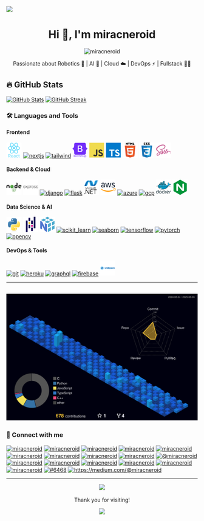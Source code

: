 <!--Squirel Image-->
![](https://user-images.githubusercontent.com/507615/90595977-95e70e80-e220-11ea-864a-6a61adaff212.png)

<!-- Profile Header -->
<h1 align="center">Hi 👋, I'm miracneroid</h1>

<p align="center">
  <img src="https://socialify.git.ci/miracneroid/miracneroid/image?description=1&forks=1&issues=1&language=1&name=1&owner=1&pulls=1&stargazers=1&theme=Dark" alt="miracneroid" width="640" height="320" />
</p>

<p align="center">
  Passionate about Robotics 🤖 | AI 🤯 | Cloud ☁️ | DevOps ⚡ | Fullstack 🧑‍💻
</p>

<!-- 💻 GitHub Stats and 🔥 Github Streaks side by side -->
<p align="center">
  <h2>🔥 GitHub Stats</h2><p align="left"></p>
  <a href="#"><img src="https://github-readme-stats.vercel.app/api?username=miracneroid&show_icons=true&count_private=true&theme=dark&hide_border=true&bg_color=151515&title_color=f2f2f2&icon_color=79fe96" alt="GitHub Stats" height="192px" width="48%"></a>
  <a href="https://git.io/streak-stats"><img src="https://streak-stats.demolab.com?user=miracneroid&theme=ocean-gradient&hide_border=true" alt="GitHub Streak" height="192px" width="48%"></a>
</p>

### 🛠️ Languages and Tools

#### Frontend
<p align="left">
  <a href="https://reactjs.org/" target="_blank"><img src="https://raw.githubusercontent.com/devicons/devicon/master/icons/react/react-original-wordmark.svg" alt="react" width="40" height="40"/></a>
  <a href="https://nextjs.org/" target="_blank"><img src="https://cdn.worldvectorlogo.com/logos/nextjs-2.svg" alt="nextjs" width="40" height="40"/></a>
  <a href="https://tailwindcss.com/" target="_blank"><img src="https://www.vectorlogo.zone/logos/tailwindcss/tailwindcss-icon.svg" alt="tailwind" width="40" height="40"/></a>
  <a href="https://getbootstrap.com" target="_blank"><img src="https://raw.githubusercontent.com/devicons/devicon/master/icons/bootstrap/bootstrap-plain-wordmark.svg" alt="bootstrap" width="40" height="40"/></a>
  <a href="https://developer.mozilla.org/en-US/docs/Web/JavaScript" target="_blank"><img src="https://raw.githubusercontent.com/devicons/devicon/master/icons/javascript/javascript-original.svg" alt="javascript" width="40" height="40"/></a>
  <a href="https://www.typescriptlang.org/" target="_blank"><img src="https://raw.githubusercontent.com/devicons/devicon/master/icons/typescript/typescript-original.svg" alt="typescript" width="40" height="40"/></a>
  <a href="https://www.w3.org/html/" target="_blank"><img src="https://raw.githubusercontent.com/devicons/devicon/master/icons/html5/html5-original-wordmark.svg" alt="html5" width="40" height="40"/></a>
  <a href="https://www.w3schools.com/css/" target="_blank"><img src="https://raw.githubusercontent.com/devicons/devicon/master/icons/css3/css3-original-wordmark.svg" alt="css3" width="40" height="40"/></a>
  <a href="https://sass-lang.com" target="_blank"><img src="https://raw.githubusercontent.com/devicons/devicon/master/icons/sass/sass-original.svg" alt="sass" width="40" height="40"/></a>
</p>

#### Backend & Cloud
<p align="left">
  <a href="https://nodejs.org" target="_blank"><img src="https://raw.githubusercontent.com/devicons/devicon/master/icons/nodejs/nodejs-original-wordmark.svg" alt="nodejs" width="40" height="40"/></a>
  <a href="https://expressjs.com" target="_blank"><img src="https://raw.githubusercontent.com/devicons/devicon/master/icons/express/express-original-wordmark.svg" alt="express" width="40" height="40"/></a>
  <a href="https://www.djangoproject.com/" target="_blank"><img src="https://cdn.worldvectorlogo.com/logos/django.svg" alt="django" width="40" height="40"/></a>
  <a href="https://flask.palletsprojects.com/" target="_blank"><img src="https://www.vectorlogo.zone/logos/pocoo_flask/pocoo_flask-icon.svg" alt="flask" width="40" height="40"/></a>
  <a href="https://dotnet.microsoft.com/" target="_blank"><img src="https://raw.githubusercontent.com/devicons/devicon/master/icons/dot-net/dot-net-original-wordmark.svg" alt="dotnet" width="40" height="40"/></a>
  <a href="https://aws.amazon.com" target="_blank"><img src="https://raw.githubusercontent.com/devicons/devicon/master/icons/amazonwebservices/amazonwebservices-original-wordmark.svg" alt="aws" width="40" height="40"/></a>
  <a href="https://azure.microsoft.com/en-in/" target="_blank"><img src="https://www.vectorlogo.zone/logos/microsoft_azure/microsoft_azure-icon.svg" alt="azure" width="40" height="40"/></a>
  <a href="https://cloud.google.com" target="_blank"><img src="https://www.vectorlogo.zone/logos/google_cloud/google_cloud-icon.svg" alt="gcp" width="40" height="40"/></a>
  <a href="https://www.docker.com/" target="_blank"><img src="https://raw.githubusercontent.com/devicons/devicon/master/icons/docker/docker-original-wordmark.svg" alt="docker" width="40" height="40"/></a>
  <a href="https://www.nginx.com" target="_blank"><img src="https://raw.githubusercontent.com/devicons/devicon/master/icons/nginx/nginx-original.svg" alt="nginx" width="40" height="40"/></a>
</p>

#### Data Science & AI
<p align="left">
  <a href="https://www.python.org" target="_blank"><img src="https://raw.githubusercontent.com/devicons/devicon/master/icons/python/python-original.svg" alt="python" width="40" height="40"/></a>
  <a href="https://pandas.pydata.org/" target="_blank"><img src="https://raw.githubusercontent.com/devicons/devicon/2ae2a900d2f041da66e950e4d48052658d850630/icons/pandas/pandas-original.svg" alt="pandas" width="40" height="40"/></a>
  <a href="https://numpy.org/" target="_blank"><img src="https://raw.githubusercontent.com/devicons/devicon/master/icons/numpy/numpy-original.svg" alt="numpy" width="40" height="40"/></a>
  <a href="https://scikit-learn.org/" target="_blank"><img src="https://upload.wikimedia.org/wikipedia/commons/0/05/Scikit_learn_logo_small.svg" alt="scikit_learn" width="40" height="40"/></a>
  <a href="https://seaborn.pydata.org/" target="_blank"><img src="https://seaborn.pydata.org/_images/logo-mark-lightbg.svg" alt="seaborn" width="40" height="40"/></a>
  <a href="https://www.tensorflow.org" target="_blank"><img src="https://www.vectorlogo.zone/logos/tensorflow/tensorflow-icon.svg" alt="tensorflow" width="40" height="40"/></a>
  <a href="https://pytorch.org/" target="_blank"><img src="https://www.vectorlogo.zone/logos/pytorch/pytorch-icon.svg" alt="pytorch" width="40" height="40"/></a>
  <a href="https://opencv.org/" target="_blank"><img src="https://www.vectorlogo.zone/logos/opencv/opencv-icon.svg" alt="opencv" width="40" height="40"/></a>
</p>

#### DevOps & Tools
<p align="left">
  <a href="https://git-scm.com/" target="_blank"><img src="https://www.vectorlogo.zone/logos/git-scm/git-scm-icon.svg" alt="git" width="40" height="40"/></a>
  <a href="https://heroku.com" target="_blank"><img src="https://www.vectorlogo.zone/logos/heroku/heroku-icon.svg" alt="heroku" width="40" height="40"/></a>
  <a href="https://graphql.org" target="_blank"><img src="https://www.vectorlogo.zone/logos/graphql/graphql-icon.svg" alt="graphql" width="40" height="40"/></a>
  <a href="https://firebase.google.com/" target="_blank"><img src="https://www.vectorlogo.zone/logos/firebase/firebase-icon.svg" alt="firebase" width="40" height="40"/></a>
  <a href="https://webpack.js.org" target="_blank"><img src="https://raw.githubusercontent.com/devicons/devicon/d00d0969292a6569d45b06d3f350f463a0107b0d/icons/webpack/webpack-original-wordmark.svg" alt="webpack" width="40" height="40"/></a>
</p>

---
![](./profile-3d-contrib/profile-night-view.svg)
---

### 🔗 Connect with me

<p align="left">
  <a href="https://codepen.io/miracneroid" target="blank"><img align="center" src="https://raw.githubusercontent.com/rahuldkjain/github-profile-readme-generator/master/src/images/icons/Social/codepen.svg" alt="miracneroid" height="30" width="40" /></a>
  <a href="https://dev.to/miracneroid" target="blank"><img align="center" src="https://raw.githubusercontent.com/rahuldkjain/github-profile-readme-generator/master/src/images/icons/Social/devto.svg" alt="miracneroid" height="30" width="40" /></a>
  <a href="https://twitter.com/miracneroid" target="blank"><img align="center" src="https://raw.githubusercontent.com/rahuldkjain/github-profile-readme-generator/master/src/images/icons/Social/twitter.svg" alt="miracneroid" height="30" width="40" /></a>
  <a href="https://linkedin.com/in/miracneroid" target="blank"><img align="center" src="https://raw.githubusercontent.com/rahuldkjain/github-profile-readme-generator/master/src/images/icons/Social/linked-in-alt.svg" alt="miracneroid" height="30" width="40" /></a>
  <a href="https://stackoverflow.com/users/miracneroid" target="blank"><img align="center" src="https://raw.githubusercontent.com/rahuldkjain/github-profile-readme-generator/master/src/images/icons/Social/stack-overflow.svg" alt="miracneroid" height="30" width="40" /></a>
  <a href="https://kaggle.com/miracneroid" target="blank"><img align="center" src="https://raw.githubusercontent.com/rahuldkjain/github-profile-readme-generator/master/src/images/icons/Social/kaggle.svg" alt="miracneroid" height="30" width="40" /></a>
  <a href="https://fb.com/miracneroid" target="blank"><img align="center" src="https://raw.githubusercontent.com/rahuldkjain/github-profile-readme-generator/master/src/images/icons/Social/facebook.svg" alt="miracneroid" height="30" width="40" /></a>
  <a href="https://instagram.com/miracneroid" target="blank"><img align="center" src="https://raw.githubusercontent.com/rahuldkjain/github-profile-readme-generator/master/src/images/icons/Social/instagram.svg" alt="miracneroid" height="30" width="40" /></a>
  <a href="https://dribbble.com/miracneroid" target="blank"><img align="center" src="https://raw.githubusercontent.com/rahuldkjain/github-profile-readme-generator/master/src/images/icons/Social/dribbble.svg" alt="miracneroid" height="30" width="40" /></a>
  <a href="https://medium.com/@miracneroid" target="blank"><img align="center" src="https://raw.githubusercontent.com/rahuldkjain/github-profile-readme-generator/master/src/images/icons/Social/medium.svg" alt="@miracneroid" height="30" width="40" /></a>
  <a href="https://www.youtube.com/c/miracneroid" target="blank"><img align="center" src="https://raw.githubusercontent.com/rahuldkjain/github-profile-readme-generator/master/src/images/icons/Social/youtube.svg" alt="miracneroid" height="30" width="40" /></a>
  <a href="https://www.codechef.com/users/miracneroid" target="blank"><img align="center" src="https://cdn.jsdelivr.net/npm/simple-icons@3.1.0/icons/codechef.svg" alt="miracneroid" height="30" width="40" /></a>
  <a href="https://www.hackerrank.com/miracneroid" target="blank"><img align="center" src="https://raw.githubusercontent.com/rahuldkjain/github-profile-readme-generator/master/src/images/icons/Social/hackerrank.svg" alt="miracneroid" height="30" width="40" /></a>
  <a href="https://www.leetcode.com/miracneroid" target="blank"><img align="center" src="https://raw.githubusercontent.com/rahuldkjain/github-profile-readme-generator/master/src/images/icons/Social/leet-code.svg" alt="miracneroid" height="30" width="40" /></a>
  <a href="https://www.hackerearth.com/miracneroid" target="blank"><img align="center" src="https://raw.githubusercontent.com/rahuldkjain/github-profile-readme-generator/master/src/images/icons/Social/hackerearth.svg" alt="miracneroid" height="30" width="40" /></a>
  <a href="https://auth.geeksforgeeks.org/user/miracneroid" target="blank"><img align="center" src="https://raw.githubusercontent.com/rahuldkjain/github-profile-readme-generator/master/src/images/icons/Social/geeks-for-geeks.svg" alt="miracneroid" height="30" width="40" /></a>
  <a href="https://discord.gg/#6468" target="blank"><img align="center" src="https://raw.githubusercontent.com/rahuldkjain/github-profile-readme-generator/master/src/images/icons/Social/discord.svg" alt="#6468" height="30" width="40" /></a>
  <a href="/https://medium.com/@miracneroid" target="blank"><img align="center" src="https://raw.githubusercontent.com/rahuldkjain/github-profile-readme-generator/master/src/images/icons/Social/rss.svg" alt="https://medium.com/@miracneroid" height="30" width="40" /></a>
</p>
</p>

---

<div align="center">
  <a href="https://github.com/antonkomarev/github-profile-views-counter">
    <img src="https://komarev.com/ghpvc/?username=miracneroid&style=for-the-badge&label=Stalkers🙈&color=red">
  </a>
  <p>Thank you for visiting!</p>
</div>



<p align="center">
  <img src="https://capsule-render.vercel.app/api?type=waving&color=gradient&height=60&section=footer"/>
</p>

